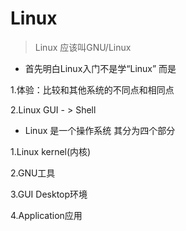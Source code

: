 # Linux

> Linux 应该叫GNU/Linux  

- 首先明白Linux入门不是学“Linux”  而是

1.体验：比较和其他系统的不同点和相同点

2.Linux GUI - > Shell

- Linux 是一个操作系统 其分为四个部分

1.Linux kernel(内核)

2.GNU工具

3.GUI Desktop环境

4.Application应用

